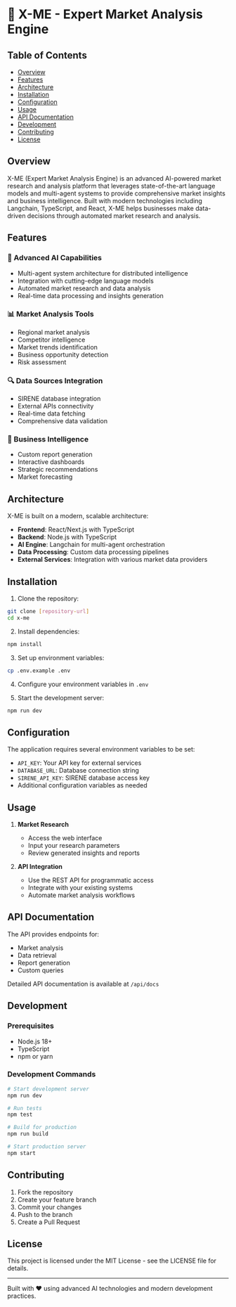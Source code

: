 # 🚀 X-ME - Expert Market Analysis Engine

## Table of Contents
- [Overview](#overview)
- [Features](#features)
- [Architecture](#architecture)
- [Installation](#installation)
- [Configuration](#configuration)
- [Usage](#usage)
- [API Documentation](#api-documentation)
- [Development](#development)
- [Contributing](#contributing)
- [License](#license)

## Overview

X-ME (Expert Market Analysis Engine) is an advanced AI-powered market research and analysis platform that leverages state-of-the-art language models and multi-agent systems to provide comprehensive market insights and business intelligence. Built with modern technologies including Langchain, TypeScript, and React, X-ME helps businesses make data-driven decisions through automated market research and analysis.

## Features

### 🤖 Advanced AI Capabilities
- Multi-agent system architecture for distributed intelligence
- Integration with cutting-edge language models
- Automated market research and data analysis
- Real-time data processing and insights generation

### 📊 Market Analysis Tools
- Regional market analysis
- Competitor intelligence
- Market trends identification
- Business opportunity detection
- Risk assessment

### 🔍 Data Sources Integration
- SIRENE database integration
- External APIs connectivity
- Real-time data fetching
- Comprehensive data validation

### 💼 Business Intelligence
- Custom report generation
- Interactive dashboards
- Strategic recommendations
- Market forecasting

## Architecture

X-ME is built on a modern, scalable architecture:

- **Frontend**: React/Next.js with TypeScript
- **Backend**: Node.js with TypeScript
- **AI Engine**: Langchain for multi-agent orchestration
- **Data Processing**: Custom data processing pipelines
- **External Services**: Integration with various market data providers

## Installation

1. Clone the repository:
```bash
git clone [repository-url]
cd x-me
```

2. Install dependencies:
```bash
npm install
```

3. Set up environment variables:
```bash
cp .env.example .env
```

4. Configure your environment variables in `.env`

5. Start the development server:
```bash
npm run dev
```

## Configuration

The application requires several environment variables to be set:

- `API_KEY`: Your API key for external services
- `DATABASE_URL`: Database connection string
- `SIRENE_API_KEY`: SIRENE database access key
- Additional configuration variables as needed

## Usage

1. **Market Research**
   - Access the web interface
   - Input your research parameters
   - Review generated insights and reports

2. **API Integration**
   - Use the REST API for programmatic access
   - Integrate with your existing systems
   - Automate market analysis workflows

## API Documentation

The API provides endpoints for:

- Market analysis
- Data retrieval
- Report generation
- Custom queries

Detailed API documentation is available at `/api/docs`

## Development

### Prerequisites
- Node.js 18+
- TypeScript
- npm or yarn

### Development Commands
```bash
# Start development server
npm run dev

# Run tests
npm test

# Build for production
npm run build

# Start production server
npm start
```

## Contributing

1. Fork the repository
2. Create your feature branch
3. Commit your changes
4. Push to the branch
5. Create a Pull Request

## License

This project is licensed under the MIT License - see the LICENSE file for details.

---

Built with ❤️ using advanced AI technologies and modern development practices. 
